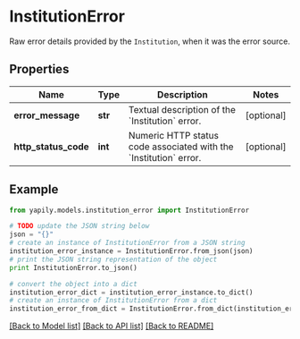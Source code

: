 # InstitutionError

Raw error details provided by the `Institution`, when it was the error source.

## Properties
Name | Type | Description | Notes
------------ | ------------- | ------------- | -------------
**error_message** | **str** | Textual description of the &#x60;Institution&#x60; error. | [optional] 
**http_status_code** | **int** | Numeric HTTP status code associated with the &#x60;Institution&#x60; error. | [optional] 

## Example

```python
from yapily.models.institution_error import InstitutionError

# TODO update the JSON string below
json = "{}"
# create an instance of InstitutionError from a JSON string
institution_error_instance = InstitutionError.from_json(json)
# print the JSON string representation of the object
print InstitutionError.to_json()

# convert the object into a dict
institution_error_dict = institution_error_instance.to_dict()
# create an instance of InstitutionError from a dict
institution_error_from_dict = InstitutionError.from_dict(institution_error_dict)
```
[[Back to Model list]](../README.md#documentation-for-models) [[Back to API list]](../README.md#documentation-for-api-endpoints) [[Back to README]](../README.md)


